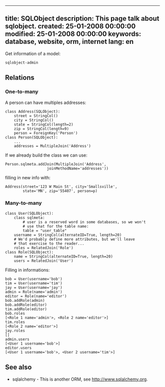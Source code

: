 -----
title: SQLObject
description: This page talk about sqlobject.
created: 25-01-2008 00:00:00
modified: 25-01-2008 00:00:00
keywords: database, website, orm, internet
lang: en
-----

Get information of a model:

    sqlobject-admin

## Relations

### One-to-many

A person can have multiples addresses:

    class Address(SQLObject):
        street = StringCol()
        city = StringCol()
        state = StringCol(length=2)
        zip = StringCol(length=9)
        person = ForeignKey('Person')
    class Person(SQLObject):
        ...
        addresses = MultipleJoin('Address')

If we already build the class we can use:

    Person.sqlmeta.addJoin(MultipleJoin('Address',
                       joinMethodName='addresses'))

filling in new info with:

    Address(street='123 W Main St', city='Smallsville',
            state='MN', zip='55407', person=p)

### Many-to-many

    class User(SQLObject):
        class sqlmeta:
            # user is a reserved word in some databases, so we won't
            # use that for the table name:
            table = "user_table"
        username = StringCol(alternateID=True, length=20)
        # We'd probably define more attributes, but we'll leave
        # that exercise to the reader...
        roles = RelatedJoin('Role')
    class Role(SQLObject):
        name = StringCol(alternateID=True, length=20)
        users = RelatedJoin('User')

Filling in informations:

    bob = User(username='bob')
    tim = User(username='tim')
    jay = User(username='jay')
    admin = Role(name='admin')
    editor = Role(name='editor')
    bob.addRole(admin)
    bob.addRole(editor)
    tim.addRole(editor)
    bob.roles
    [<Role 1 name='admin'>, <Role 2 name='editor'>]
    tim.roles
    [<Role 2 name='editor'>]
    jay.roles
    []
    admin.users
    [<User 1 username='bob'>]
    editor.users
    [<User 1 username='bob'>, <User 2 username='tim'>]

## See also

- sqlalchemy - This is another ORM, see <http://www.sqlalchemy.org>.
